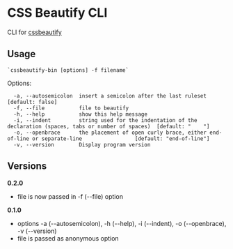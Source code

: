 # CSS Beautify CLI #

CLI for [cssbeautify](https://github.com/senchalabs/cssbeautify)

## Usage ##

    `cssbeautify-bin [options] -f filename`

Options:
```
  -a, --autosemicolon  insert a semicolon after the last ruleset                                              [default: false]
  -f, --file           file to beautify
  -h, --help           show this help message
  -i, --indent         string used for the indentation of the declaration (spaces, tabs or number of spaces)  [default: "    "]
  -o, --openbrace      the placement of open curly brace, either end-of-line or separate-line                 [default: "end-of-line"]
  -v, --version        Display program version

```

## Versions
**0.2.0**
 * file is now passed in -f (--file) option

**0.1.0**
 * options -a (--autosemicolon), -h (--help), -i (--indent), -o (--openbrace), -v (--version)
 * file is passed as anonymous option
